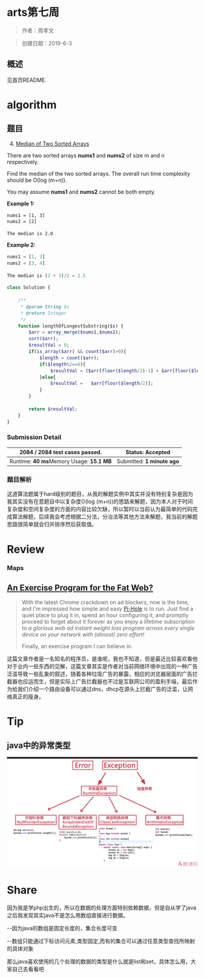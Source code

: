 # arts第七周 #

> 作者：周孝文

> 创建日期：2019-6-3

## 概述

见首页README.

# algorithm
## 题目

4. [Median of Two Sorted Arrays](https://leetcode.com/problems/median-of-two-sorted-arrays/)

There are two sorted arrays **nums1** and **nums2** of size m and n respectively.

Find the median of the two sorted arrays. The overall run time complexity should be O(log (m+n)).

You may assume **nums1** and **nums2** cannot be both empty.

**Example 1:**

```
nums1 = [1, 3]
nums2 = [2]

The median is 2.0
```

**Example 2:**

```php
nums1 = [1, 2]
nums2 = [3, 4]

The median is (2 + 3)/2 = 2.5
```



```php
class Solution {

    /**
     * @param String $s
     * @return Integer
     */
    function lengthOfLongestSubstring($s) {
        $arr = array_merge($nums1,$nums2);
        sort($arr);
        $resultVal = 0;
        if(is_array($arr) && count($arr)>0){
            $length = count($arr);
            if($length%2==0){
                $resultVal = ($arr[floor($length/2)-1] + $arr[floor($length/2)])/2;
            }else{
                $resultVal =   $arr[floor($length/2)];
            }
        }

        return $resultVal;
    }
}
```

### Submission Detail

| **2084 / 2084** test cases passed.          | Status: Accepted            |
| ------------------------------------------- | --------------------------- |
| Runtime: **40 ms**Memory Usage: **15.1 MB** | Submitted: **1 minute ago** |

### 题目解析

这道算法题属于hard级别的题目，从我的解题实例中其实并没有特别复杂是因为我其实没有在意题目中以复杂度O(log (m+n))的思路来解题，因为本人对于时间复杂度和空间复杂度的方面的内容比较欠缺，所以暂时以当前认为最简单的代码完成算法解题，后续我会考虑根据二分法，分治法等其他方法来解题，我当前的解题思路很简单就会归并排序然后获取值。


# Review

### Maps

## [An Exercise Program for the Fat Web?](https://blog.codinghorror.com/an-exercise-program-for-the-fat-web/)

>With the latest Chrome crackdown on ad blockers, now is the time, and I'm impressed how simple and easy [Pi-Hole](https://pi-hole.net/) is to run. Just find a quiet place to plug it in, spend an hour configuring it, and promptly proceed to forget about it forever as you enjoy a lifetime subscription to *a glorious web ad instant weight loss program across every single device on your network with (almost) zero effort!*
>
>Finally, an exercise program I can believe in.

这篇文章作者是一名知名的程序员，是谁呢，我也不知道，但是最近比较喜欢看他对于业内一些东西的见解，这篇文章其实是作者对当前网络环境中出现的一种广告泛滥导致一些乱象的叙述，随着各种垃圾广告的暴露，相应的浏览器层面的广告拦截器也应运而生，但是实际上广告拦截器也不过是互联网公司的盈利手端，最后作为给我们介绍一个路由设备可以通过dns，dhcp在源头上拦截广告的泛滥，让网络真正的瘦身。

# Tip
## java中的异常类型
![flow](/source/throw.png)

# Share
因为我是学php出生的，所以在数据的处理方面特别依赖数据，但是自从学了java之后我发现其实java不是怎么用数组直接进行数据。

--因为java的数组是固定长度的，集合长度可变 

--数组只能通过下标访问元素,类型固定,而有的集合可以通过任意类型查找所映射的具体对象

那么java喜欢使用的几个处理的数据的类型是什么就是list和set，具体怎么用，大家自己去看看吧



